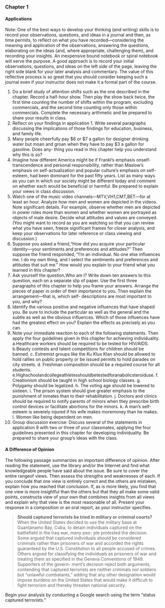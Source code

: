### Chapter 1 
#### ApplicationsNote: One of the best ways to develop your thinking (and writing) skills is to record your observations, questions, and ideas in a journal and then, as time permits, to reflect on what you have recorded—considering the meaning and application of the observations, answering the questions, elaborating on the ideas (and, where appropriate, challenging them), and recording your insights. An inexpensive bound notebook or spiral notebook will serve the purpose. A good approach is to record your initial observations, questions, and ideas on the left side of the page, leaving the right side blank for your later analysis and commentary. The value of this reflective process is so great that you should consider keeping such a journal even if your instructor does not make it a formal part of the course.

1. Do a brief study of attention shifts such as the one described in the chapter. Record a half-hour show. Then play the show back twice, the first time counting the number of shifts within the program, excluding commercials, and the second time counting only those within commercials. Complete the necessary arithmetic and be prepared to share your results in class.2. Reflect on your findings in application 1. Write several paragraphs discussing the implications of those findings for education, business, and family life.3. Many people cheerfully pay $6 or $7 a gallon for designer drinking water but moan and groan when they have to pay $3 a gallon for gasoline. Does any- thing you read in this chapter help you understand why this is so?4. Imagine how different America might be if Frankl’s emphasis onself- transcendence and personal responsibility, rather than Maslow’s emphasis on self-actualization and popular culture’s emphasis on self-esteem, had been dominant for the past fifty years. List as many ways as you can in which our society might be different today and comment on whether each would be beneficial or harmful. Be prepared to explain your views in class discussion.
5. Watch one of the music video channels—MTV,VH1,CMT,BET—forat least an hour. Analyze how men and women are depicted in the videos. Note significant details. For example, observe whether men are depicted in power roles more than women and whether women are portrayed as objects of male desire. Decide what attitudes and values are conveyed. (You might want to record as you are watching so that you can review what you have seen, freeze significant frames for closer analysis, and keep your observations for later reference or class viewing and discussion.)6. Suppose you asked a friend,“How did you acquire your particular identity—your sentiments and preferences and attitudes?” Then suppose the friend responded, “I’m an individual. No one else influences me. I do my own thing, and I select the sentiments and preferences and attitudes that suit me.” How would you explain to your friend what you learned in this chapter?7. Ask yourself the question,Who am I? Write down ten answers to this question, each on a separate slip of paper. Use the first three paragraphs of this chapter to help you frame your answers. Arrange the pieces of paper in order of their importance to you. Then explain the arrangement—that is, which self- descriptions are most important to you, and why?8. Identify the various positive and negative influences that have shaped you. Be sure to include the particular as well as the general and the subtle as well as the obvious influences. Which of those influences have had the greatest effect on you? Explain the effects as precisely as you can.9. Note your immediate reaction to each of the following statements. Then apply the four guidelines given in this chapter for achieving individuality.
a.Healthcare workers should be required to be tested for HIV/AIDS.b.Beauty contests and talent competitions for children should be banned.c. Extremist groups like the Ku Klux Klan should be allowed to hold rallieson public property or be issued permits to hold parades on city streets.d. Freshman composition should be a required course for all students.e.Highschoolandcollegeathletesshouldbetestedforanabolicsteroiduse.f. Creationism should be taught in high school biology classes.
g. Polygamy should be legalized.h. The voting age should be lowered to sixteen.i. The prison system should give greater emphasis to the punishment of inmates than to their rehabilitation.j. Doctors and clinics should be required to notify parents of minors when they prescribe birth control devices or facilitate abortions for the minors.k. A man’s self-esteem is severely injured if his wife makes moremoneythan he makes.l. Women like being dependent on men.
10. Group discussion exercise: Discuss several of the statements in application 9 with two or three of your classmates, applying the four guidelines presented in this chapter for developing individuality. Be prepared to share your group’s ideas with the class.

#### A Difference of OpinionThe following passage summarizes an important difference of opinion. After reading the statement, use the library and/or the Internet and find what knowledgeable people have said about the issue. Be sure to cover the entire rangeof views. Then assess the strengths and weaknesses of each. If you conclude that one view is entirely correct and the others are mistaken, explain how you reached that conclusion. If, as is more likely, you find that one view is more insightful than the others but that they all make some valid points, constructa view of your own that combines insights from all views and explain why that view is the most reasonable of all. Present your response in a composition or an oral report, as your instructor specifies.

>**Should captured terrorists be tried in military or criminal courts?** When the United States decided to use the military base at Guantanamo Bay, Cuba, to detain individuals captured on the battlefield in the Iraq war, many peo- ple protested the decision. Some argued that captured individuals should be considered criminals rather than prisoners of war and accorded the rights guaranteed by the U.S. Constitution to all people accused of crimes. Others argued for classifying the individuals as prisoners of war and treating them as specified in the Geneva Conventions of 1949. Supporters of the govern- ment’s decision reject both arguments, contending that captured terrorists are neither criminals nor soldiers but “unlawful combatants,” adding that any other designation would impose burdens on the United States that would make it difficult to fight terrorism and thereby threaten national security.
Begin your analysis by conducting a Google search using the term “status captured terrorists.”

